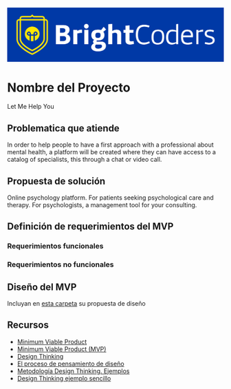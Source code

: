 ![BrightCoders Logo](img/logo-bc.png)

# Nombre del Proyecto
Let Me Help You

## Problematica que atiende
In order to help people to have a first approach with a professional about mental health, a platform will be created where they can have access to a catalog of specialists, this through a chat or video call.

## Propuesta de solución
Online psychology platform. For patients seeking psychological care and therapy. For psychologists, a management tool for your consulting.

## Definición de requerimientos del MVP

### Requerimientos funcionales

### Requerimientos no funcionales

## Diseño del MVP

Incluyan en [esta carpeta](/design) su propuesta de diseño

## Recursos

- [Minimum Viable Product](https://www.agilealliance.org/glossary/mvp/#q=~(infinite~false~filters~(tags~(~'mvp))~searchTerm~'~sort~false~sortDirection~'asc~page~1))
- [Minimum Viable Product (MVP)](https://www.productplan.com/glossary/minimum-viable-product/)
- [Design Thinking](https://www.interaction-design.org/literature/topics/design-thinking)
- [El proceso de pensamiento de diseño](https://www.youtube.com/watch?v=_r0VX-aU_T8)
- [Metodología Design Thinking. Ejemplos](https://www.youtube.com/watch?v=_ul3wfKss58) 
- [Design Thinking ejemplo sencillo](https://www.youtube.com/watch?v=_H33tA2-j0s)
